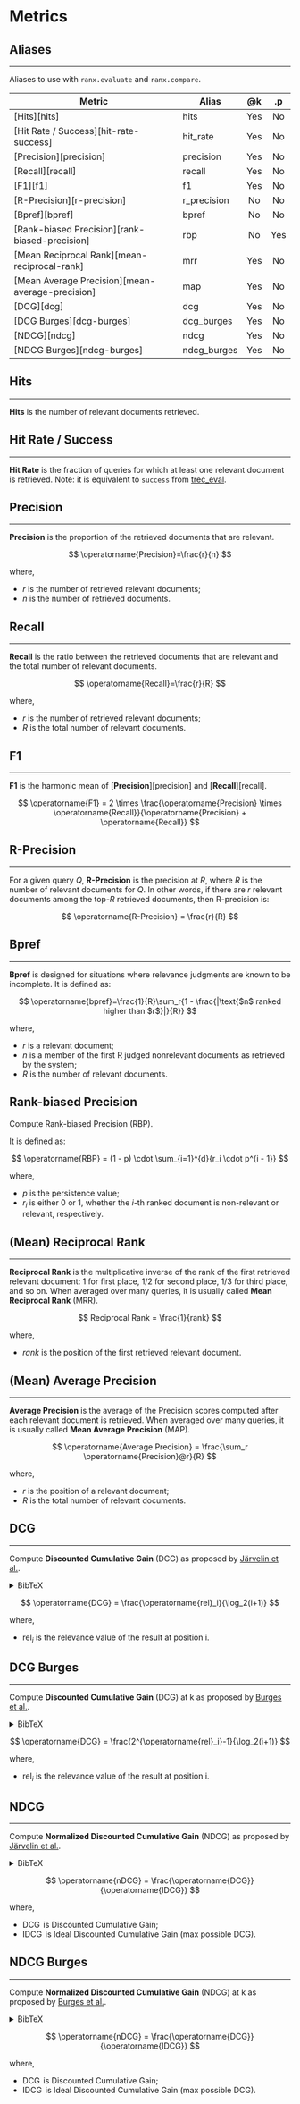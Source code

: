 # Metrics

## Aliases
---

Aliases to use with `ranx.evaluate` and `ranx.compare`.

| **Metric**                                       | **Alias**   | **@k** | **.p** |
| ------------------------------------------------ | ----------- | :----: | :----: |
| [Hits][hits]                                     | hits        |  Yes   |   No   |
| [Hit Rate / Success][hit-rate-success]           | hit_rate    |  Yes   |   No   |
| [Precision][precision]                           | precision   |  Yes   |   No   |
| [Recall][recall]                                 | recall      |  Yes   |   No   |
| [F1][f1]                                         | f1          |  Yes   |   No   |
| [R-Precision][r-precision]                       | r_precision |   No   |   No   |
| [Bpref][bpref]                                   | bpref       |   No   |   No   |
| [Rank-biased Precision][rank-biased-precision]   | rbp         |   No   |  Yes   |
| [Mean Reciprocal Rank][mean-reciprocal-rank]     | mrr         |  Yes   |   No   |
| [Mean Average Precision][mean-average-precision] | map         |  Yes   |   No   |
| [DCG][dcg]                                       | dcg         |  Yes   |   No   |
| [DCG Burges][dcg-burges]                         | dcg_burges  |  Yes   |   No   |
| [NDCG][ndcg]                                     | ndcg        |  Yes   |   No   |
| [NDCG Burges][ndcg-burges]                       | ndcg_burges |  Yes   |   No   |

## Hits
---
**Hits** is the number of relevant documents retrieved.

## Hit Rate / Success
---
**Hit Rate** is the fraction of queries for which at least one relevant document is retrieved.
Note: it is equivalent to `success` from [trec_eval](https://github.com/usnistgov/trec_eval).

## Precision
---
**Precision** is the proportion of the retrieved documents that are relevant.

$$
\operatorname{Precision}=\frac{r}{n}
$$

where,

- $r$ is the number of retrieved relevant documents;
- $n$ is the number of retrieved documents.

## Recall
---
**Recall** is the ratio between the retrieved documents that are relevant and the total number of relevant documents.

$$
\operatorname{Recall}=\frac{r}{R}
$$

where,

- $r$ is the number of retrieved relevant documents;
- $R$ is the total number of relevant documents.

## F1
---
**F1** is the harmonic mean of [**Precision**][precision] and [**Recall**][recall].

$$
\operatorname{F1} = 2 \times \frac{\operatorname{Precision} \times \operatorname{Recall}}{\operatorname{Precision} + \operatorname{Recall}}
$$

## R-Precision
---
For a given query $Q$, **R-Precision** is the precision at $R$, where $R$ is the number of relevant documents for $Q$. In other words, if there are $r$ relevant documents among the top-$R$ retrieved documents, then R-precision is:

$$
\operatorname{R-Precision} = \frac{r}{R}
$$

## Bpref
---
**Bpref** is designed for situations where relevance judgments are known to be incomplete. It is defined as:

$$
\operatorname{bpref}=\frac{1}{R}\sum_r{1 - \frac{|\text{$n$ ranked higher than $r$}|}{R}}
$$

where,

- $r$ is a relevant document;
- $n$ is a member of the first R judged nonrelevant documents as retrieved by the system;
- $R$ is the number of relevant documents.

## Rank-biased Precision
Compute Rank-biased Precision (RBP).

It is defined as:

$$
\operatorname{RBP} = (1 - p) \cdot \sum_{i=1}^{d}{r_i \cdot p^{i - 1}}
$$

where,

- $p$ is the persistence value;
- $r_i$ is either 0 or 1, whether the $i$-th ranked document is non-relevant or relevant, respectively.

## (Mean) Reciprocal Rank
---
**Reciprocal Rank** is the multiplicative inverse of the rank of the first retrieved relevant document: 1 for first place, 1/2 for second place, 1/3 for third place, and so on. When averaged over many queries, it is usually called **Mean Reciprocal Rank** (MRR).

$$
Reciprocal Rank = \frac{1}{rank}
$$

where,

- $rank$ is the position of the first retrieved relevant document.

## (Mean) Average Precision
---
**Average Precision** is the average of the Precision scores computed after each relevant document is retrieved. When averaged over many queries, it is usually called **Mean Average Precision** (MAP).

$$
\operatorname{Average Precision} = \frac{\sum_r \operatorname{Precision}@r}{R}
$$

where,

- $r$ is the position of a relevant document;
- $R$ is the total number of relevant documents.

## DCG
---
Compute **Discounted Cumulative Gain** (DCG) as proposed by [Järvelin et al.](http://doi.acm.org/10.1145/582415.582418).

<details>
    <summary>BibTeX</summary>
    ```bibtex
    @article{DBLP:journals/tois/JarvelinK02,
        author    = {Kalervo J{\"{a}}rvelin and
                    Jaana Kek{\"{a}}l{\"{a}}inen},
        title     = {Cumulated gain-based evaluation of {IR} techniques},
        journal   = {{ACM} Trans. Inf. Syst.},
        volume    = {20},
        number    = {4},
        pages     = {422--446},
        year      = {2002}
    }
    ```
</details>

$$
\operatorname{DCG} = \frac{\operatorname{rel}_i}{\log_2(i+1)}
$$

where,

- $\operatorname{rel}_i$ is the relevance value of the result at position i.

## DCG Burges
---
Compute **Discounted Cumulative Gain** (DCG) at k as proposed by [Burges et al.](https://doi.org/10.1145/1102351.1102363).

<details>
    <summary>BibTeX</summary>
    ```bibtex
    @inproceedings{DBLP:conf/icml/BurgesSRLDHH05,
        author    = {Christopher J. C. Burges and
                    Tal Shaked and
                    Erin Renshaw and
                    Ari Lazier and
                    Matt Deeds and
                    Nicole Hamilton and
                    Gregory N. Hullender},
        title     = {Learning to rank using gradient descent},
        booktitle = {{ICML}},
        series    = {{ACM} International Conference Proceeding Series},
        volume    = {119},
        pages     = {89--96},
        publisher = {{ACM}},
        year      = {2005}
    }
    ```
</details>

$$
\operatorname{DCG} = \frac{2^{\operatorname{rel}_i}-1}{\log_2(i+1)}
$$

where,

- $\operatorname{rel}_i$ is the relevance value of the result at position i.

## NDCG
---
Compute **Normalized Discounted Cumulative Gain** (NDCG) as proposed by [Järvelin et al.](http://doi.acm.org/10.1145/582415.582418).

<details>
    <summary>BibTeX</summary>
    ```bibtex
    @article{DBLP:journals/tois/JarvelinK02,
        author    = {Kalervo J{\"{a}}rvelin and
                    Jaana Kek{\"{a}}l{\"{a}}inen},
        title     = {Cumulated gain-based evaluation of {IR} techniques},
        journal   = {{ACM} Trans. Inf. Syst.},
        volume    = {20},
        number    = {4},
        pages     = {422--446},
        year      = {2002}
    }
    ```
</details>

$$
\operatorname{nDCG} = \frac{\operatorname{DCG}}{\operatorname{IDCG}}
$$

where,

- $\operatorname{DCG}$ is Discounted Cumulative Gain;
- $\operatorname{IDCG}$ is Ideal Discounted Cumulative Gain (max possible DCG).

## NDCG Burges
---
Compute **Normalized Discounted Cumulative Gain** (NDCG) at k as proposed by [Burges et al.](https://doi.org/10.1145/1102351.1102363).

<details>
    <summary>BibTeX</summary>
    ```bibtex
    @inproceedings{DBLP:conf/icml/BurgesSRLDHH05,
        author    = {Christopher J. C. Burges and
                    Tal Shaked and
                    Erin Renshaw and
                    Ari Lazier and
                    Matt Deeds and
                    Nicole Hamilton and
                    Gregory N. Hullender},
        title     = {Learning to rank using gradient descent},
        booktitle = {{ICML}},
        series    = {{ACM} International Conference Proceeding Series},
        volume    = {119},
        pages     = {89--96},
        publisher = {{ACM}},
        year      = {2005}
    }
    ```
</details>

$$
\operatorname{nDCG} = \frac{\operatorname{DCG}}{\operatorname{IDCG}}
$$

where,

- $\operatorname{DCG}$ is Discounted Cumulative Gain;
- $\operatorname{IDCG}$ is Ideal Discounted Cumulative Gain (max possible DCG).

